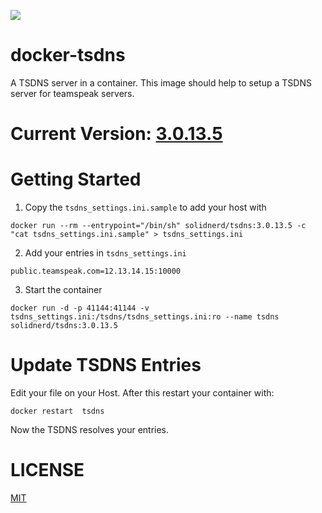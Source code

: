 [![](https://images.microbadger.com/badges/image/solidnerd/tsdns.svg)](http://microbadger.com/images/solidnerd/tsdns "Get your own image badge on microbadger.com")

docker-tsdns
============

A TSDNS server in a container. This image should help to setup a TSDNS server for teamspeak servers.

# Current Version: [3.0.13.5](https://github.com/SolidNerd/docker-tsdns/blob/master/Dockerfile)

# Getting Started

1. Copy the `tsdns_settings.ini.sample` to add your host with
```
docker run --rm --entrypoint="/bin/sh" solidnerd/tsdns:3.0.13.5 -c "cat tsdns_settings.ini.sample" > tsdns_settings.ini
```
2. Add your entries in `tsdns_settings.ini`
```
public.teamspeak.com=12.13.14.15:10000
```

3. Start the container
```
docker run -d -p 41144:41144 -v tsdns_settings.ini:/tsdns/tsdns_settings.ini:ro --name tsdns solidnerd/tsdns:3.0.13.5
```

# Update TSDNS Entries
Edit your file on your Host.
After this restart your container with:
```
docker restart  tsdns
```
Now the TSDNS resolves your entries.

# LICENSE
[MIT](https://github.com/SolidNerd/docker-tsdns/blob/master/LICENSE)

